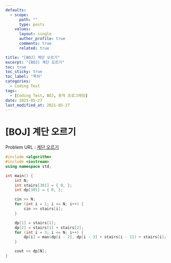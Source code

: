 ```yaml
---
defaults:
  - scope:
      path: ""
      type: posts
    values:
      layout: single
      author_profile: true
      comments: true
      related: true

title: "[BOJ] 계단 오르기"
excerpt: "[BOJ] 계단 오르기"
toc: true
toc_sticky: true
toc_label: "목차"
categories:
  - Coding Test
tags:
  - [Coding Test, BOJ, 동적 프로그래밍]
date: 2021-05-27
last_modified_at: 2021-05-27
---
```

# [BOJ] 계단 오르기

Problem URL : [계단 오르기](https://www.acmicpc.net/problem/2579)

```cpp
#include <algorithm>
#include <iostream>
using namespace std;

int main() {
    int N;
    int stairs[301] = { 0, };
    int dp[301] = { 0, };

    cin >> N;
    for (int i = 1; i <= N; i++) {
        cin >> stairs[i];
    }

    dp[1] = stairs[1];
    dp[2] = stairs[1] + stairs[2];
    for (int i = 3; i <= N; i++) {
        dp[i] = max(dp[i - 2], dp[i - 3] + stairs[i - 1]) + stairs[i];
    }

    cout << dp[N];
}
```